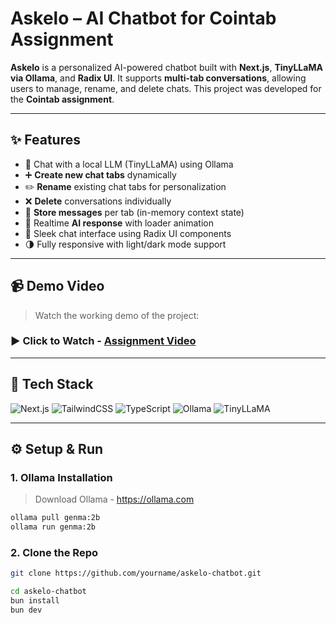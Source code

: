 # Askelo – AI Chatbot for Cointab Assignment

**Askelo** is a personalized AI-powered chatbot built with **Next.js**, **TinyLLaMA via Ollama**, and **Radix UI**. It supports **multi-tab conversations**, allowing users to manage, rename, and delete chats. This project was developed for the **Cointab assignment**.

---
## ✨ Features

- 🧠 Chat with a local LLM (TinyLLaMA) using Ollama
- ➕ **Create new chat tabs** dynamically
- ✏️ **Rename** existing chat tabs for personalization
- ❌ **Delete** conversations individually
- 💾 **Store messages** per tab (in-memory context state)
- 🔄 Realtime **AI response** with loader animation
- 💬 Sleek chat interface using Radix UI components
- 🌗 Fully responsive with light/dark mode support

---

## 📹 Demo Video

> Watch the working demo of the project:

### ▶️ Click to Watch - [Assignment Video](https://drive.google.com/file/d/1n5r3gh1eFuI4vo67AKsfxfkYRUNALonQ/view?usp=drive_link)
 
 ---

## 🚀 Tech Stack

![Next.js](https://img.shields.io/badge/Next.js-000?style=for-the-badge&logo=nextdotjs&logoColor=white)
![TailwindCSS](https://img.shields.io/badge/TailwindCSS-06B6D4?style=for-the-badge&logo=tailwindcss&logoColor=white)
![TypeScript](https://img.shields.io/badge/TypeScript-3178C6?style=for-the-badge&logo=typescript&logoColor=white)
![Ollama](https://img.shields.io/badge/Ollama-000000?style=for-the-badge)
![TinyLLaMA](https://img.shields.io/badge/Genma-AI-blue?style=for-the-badge)

---




## ⚙️ Setup & Run

### 1. Ollama Installation 

> Download Ollama - https://ollama.com 


```bash
ollama pull genma:2b
ollama run genma:2b
```


### 2. Clone the Repo

```bash
git clone https://github.com/yourname/askelo-chatbot.git
```


```bash
cd askelo-chatbot
bun install 
bun dev
```
